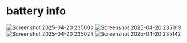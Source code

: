 # battery info

![Screenshot 2025-04-20 235000](https://github.com/user-attachments/assets/f5eb1c4c-79dd-4153-b2df-7f44724ee01c)
![Screenshot 2025-04-20 235019](https://github.com/user-attachments/assets/c3a80424-3031-4369-9c34-e9eede188c1e)
![Screenshot 2025-04-20 235024](https://github.com/user-attachments/assets/c7ad81f4-b1ec-41a3-afed-d5759217d961)
![Screenshot 2025-04-20 235142](https://github.com/user-attachments/assets/e05abb7e-b18e-48fe-8b4a-7129d63a023f)
